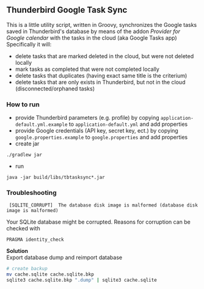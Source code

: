 ## Thunderbird Google Task Sync

This is a little utility script, written in Groovy, 
synchronizes the Google tasks saved in Thunderbird's database by means of the addon *Provider for Google calendar*
with the tasks in the cloud (aka Google Tasks app)
Specifically it will:
* delete tasks that are marked deleted in the cloud, but were not deleted locally
* mark tasks as completed that were not completed locally
* delete tasks that duplicates (having exact same title is the criterium)
* delete tasks that are only exists in Thunderbird, but not in the cloud 
(disconnected/orphaned tasks)

### How to run
* provide Thunderbird parameters (e.g. profile) by copying `application-default.yml.example` 
to `application-default.yml` and add properties
* provide Google credentials (API key, secret key, ect.) by copying `google.properties.example`
to `google.properties` and add properties
* create jar
```
./gradlew jar
```
* run
```
java -jar build/libs/tbtasksync*.jar 
```

### Troubleshooting
```
 [SQLITE_CORRUPT]  The database disk image is malformed (database disk image is malformed)
```
Your SQLite database might be corrupted.
Reasons for corruption can be checked with
```
PRAGMA identity_check
```
__Solution__  
Export database dump and reimport database
```bash
# create backup
mv cache.sqlite cache.sqlite.bkp
sqlite3 cache.sqlite.bkp ".dump" | sqlite3 cache.sqlite
```


